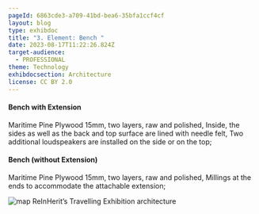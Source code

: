 ```yaml
---
pageId: 6863cde3-a709-41bd-bea6-35bfa1ccf4cf
layout: blog
type: exhibdoc
title: "3. Element: Bench "
date: 2023-08-17T11:22:26.824Z
target-audience:
  - PROFESSIONAL
theme: Technology
exhibdocsection: Architecture
license: CC BY 2.0
---
```

#### Bench with Extension 

Maritime Pine Plywood 15mm, two layers, raw and polished,
Inside, the sides as well as the back and top surface are lined with needle felt,
Two additional loudspeakers are installed on the side or on the top;

#### B﻿ench (without Extension)

Maritime Pine Plywood 15mm, two layers, raw and polished,
Millings at the ends to accommodate the attachable extension;

![map ReInHerit’s Travelling Exhibition architecture](https://ucarecdn.com/df1cac0f-78b5-4464-8648-646e09bc9644/)